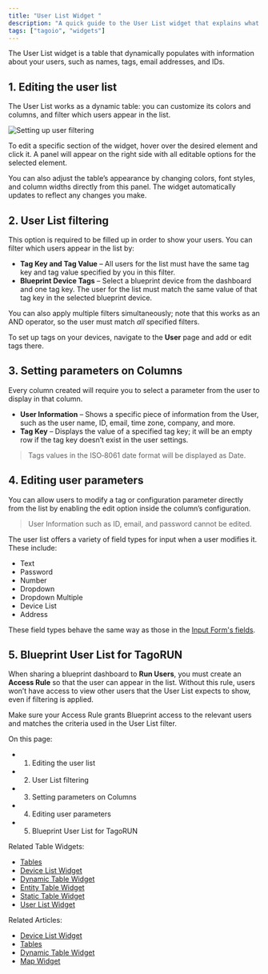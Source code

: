 ```yaml
---
title: "User List Widget "
description: "A quick guide to the User List widget that explains what it is, how to edit it, and where to find related documentation and widgets."
tags: ["tagoio", "widgets"]
---
```

The User List widget is a table that dynamically populates with information about your users, such as names, tags, email addresses, and IDs.

## 1. Editing the user list
The User List works as a dynamic table: you can customize its colors and columns, and filter which users appear in the list.

![Setting up user filtering](/docs_imagem/tagoio/user-list-widget--4.gif)

To edit a specific section of the widget, hover over the desired element and click it. A panel will appear on the right side with all editable options for the selected element.

You can also adjust the table’s appearance by changing colors, font styles, and column widths directly from this panel. The widget automatically updates to reflect any changes you make.

## 2. User List filtering

This option is required to be filled up in order to show your users. You can filter which users appear in the list by:

- **Tag Key and Tag Value** – All users for the list must have the same tag key and tag value specified by you in this filter.
- **Blueprint Device Tags** – Select a blueprint device from the dashboard and one tag key. The user for the list must match the same value of that tag key in the selected blueprint device.

You can also apply multiple filters simultaneously; note that this works as an AND operator, so the user must match *all* specified filters.

To set up tags on your devices, navigate to the **User** page and add or edit tags there.

## 3. Setting parameters on Columns

Every column created will require you to select a parameter from the user to display in that column.

- **User Information** – Shows a specific piece of information from the User, such as the user name, ID, email, time zone, company, and more.
- **Tag Key** – Displays the value of a specified tag key; it will be an empty row if the tag key doesn’t exist in the user settings.

> Tags values in the ISO‑8061 date format will be displayed as Date.

## 4. Editing user parameters

You can allow users to modify a tag or configuration parameter directly from the list by enabling the edit option inside the column’s configuration.

> User Information such as ID, email, and password cannot be edited.

The user list offers a variety of field types for input when a user modifies it. These include:
- Text
- Password
- Number
- Dropdown
- Dropdown Multiple
- Device List
- Address

These field types behave the same way as those in the [Input Form's fields](/docs/tagoio/field-types-for-input-form).

## 5. Blueprint User List for TagoRUN

When sharing a blueprint dashboard to **Run Users**, you must create an **Access Rule** so that the user can appear in the list. Without this rule, users won’t have access to view other users that the User List expects to show, even if filtering is applied.

Make sure your Access Rule grants Blueprint access to the relevant users and matches the criteria used in the User List filter.

On this page:
- 1. Editing the user list
- 2. User List filtering
- 3. Setting parameters on Columns
- 4. Editing user parameters
- 5. Blueprint User List for TagoRUN

Related Table Widgets:
- [Tables](../tables)
- [Device List Widget](../Tables/device-list-widget)
- [Dynamic Table Widget](../Tables/dynamic-table-widget)
- [Entity Table Widget](../Tables/entity-table-widget)
- [Static Table Widget](../Tables/static-table-widget)
- [User List Widget](user-list-widget-)

Related Articles:
- [Device List Widget](device-list-widget)
- [Tables](../tables)
- [Dynamic Table Widget](dynamic-table-widget)
- [Map Widget](map-widget)